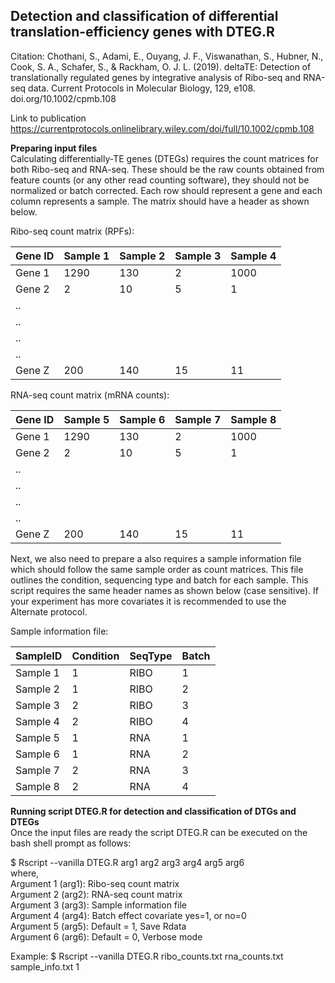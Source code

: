 ## Detection and classification of differential translation-efficiency genes with DTEG.R

Citation: Chothani, S., Adami, E., Ouyang, J. F., Viswanathan, S., Hubner, N., Cook, S. A., Schafer, S., & Rackham, O. J. L. (2019). deltaTE: Detection of translationally regulated genes by integrative analysis of Ribo-seq and RNA-seq data. Current Protocols in Molecular Biology, 129, e108. doi.org/10.1002/cpmb.108

Link to publication
https://currentprotocols.onlinelibrary.wiley.com/doi/full/10.1002/cpmb.108


**Preparing input files**  
Calculating differentially-TE genes (DTEGs) requires the count matrices for both Ribo-seq and RNA-seq. These should be the raw counts obtained from feature counts (or any other read counting software), they should not be normalized or batch corrected. Each row should represent a gene and each column represents a sample. The matrix should have a header as shown below.

Ribo-seq count matrix (RPFs): 

 | Gene ID | Sample 1 | Sample 2 | Sample 3 | Sample 4 |
 | --------|----------|----------|----------|----------|
 | Gene 1  | 1290     | 130      | 2	   | 1000     |
 | Gene 2  | 2	     | 10	| 5	   | 1	      |
 | ..	  |	     | 		|	   |	      |	
 | ..	  |	     | 		|	   |	      |	
 | ..	  |	     | 		|	   |	      |	
 | ..	  |	     | 		|	   |	      |	
 | Gene Z  | 200	     | 140	| 15	   | 11	      |


RNA-seq count matrix (mRNA counts): 

 | Gene ID | Sample 5 | Sample 6 | Sample 7 | Sample 8 |
 | --------|----------|----------|----------|----------|
 | Gene 1  | 1290     | 130      | 2	   | 1000     |
 | Gene 2  | 2	     | 10	| 5	   | 1	      |
 | ..	  |	     | 		|	   |	      |	
 | ..	  |	     | 		|	   |	      |	
 | ..	  |	     | 		|	   |	      |	
 | ..	  |	     | 		|	   |	      |	
 | Gene Z  | 200	     | 140	| 15	   | 11	      |


Next, we also need to prepare a also requires a sample information file which should follow the same sample order as count matrices. This file outlines the condition, sequencing type and batch for each sample. This script requires the same header names as shown below (case sensitive). If your experiment has more covariates it is recommended to use the Alternate protocol.

Sample information file:

 | SampleID | Condition | SeqType | Batch |
 | --------|----------|----------|----------|
 | Sample 1  | 1     | RIBO      | 1	   | 
 | Sample 2  | 1     | RIBO      | 2	   | 
 | Sample 3  | 2     | RIBO      | 3	   | 
 | Sample 4  | 2     | RIBO      | 4	   | 
 | Sample 5  | 1     | RNA      | 1	   | 
 | Sample 6  | 1     | RNA      | 2	   | 
 | Sample 7  | 2     | RNA      | 3	   | 
 | Sample 8  | 2     | RNA      | 4	   | 


**Running script DTEG.R for detection and classification of DTGs and DTEGs**  
Once the input files are ready the script DTEG.R can be executed on the bash shell prompt as follows:

$ Rscript --vanilla DTEG.R arg1 arg2 arg3 arg4 arg5 arg6  
where,  
      Argument 1 (arg1): Ribo-seq count matrix  
      Argument 2 (arg2): RNA-seq count matrix  
      Argument 3 (arg3): Sample information file  
      Argument 4 (arg4): Batch effect covariate yes=1, or no=0  
      Argument 5 (arg5): Default = 1, Save Rdata  
      Argument 6 (arg6): Default = 0, Verbose mode  

Example: 
$ Rscript --vanilla DTEG.R ribo_counts.txt rna_counts.txt sample_info.txt 1

